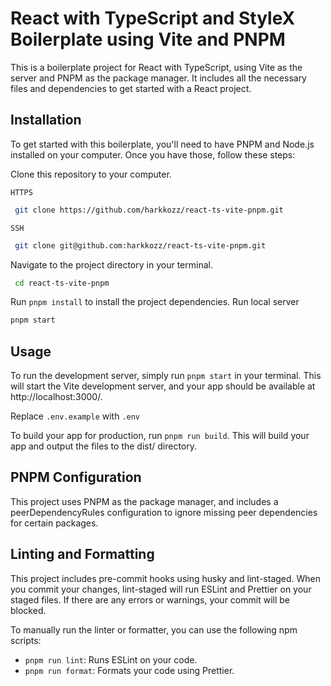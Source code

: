 # React with TypeScript and StyleX Boilerplate using Vite and PNPM

This is a boilerplate project for React with TypeScript, using Vite as the server and PNPM as the package manager. It includes all the necessary files and dependencies to get started with a React project.

## Installation

To get started with this boilerplate, you'll need to have PNPM and Node.js installed on your computer. Once you have those, follow these steps:

Clone this repository to your computer.

`HTTPS`

```bash
 git clone https://github.com/harkkozz/react-ts-vite-pnpm.git
```

`SSH`

```bash
 git clone git@github.com:harkkozz/react-ts-vite-pnpm.git
```

Navigate to the project directory in your terminal.

```bash
 cd react-ts-vite-pnpm
```

Run `pnpm install` to install the project dependencies.
Run local server

```bash
pnpm start
```

## Usage

To run the development server, simply run `pnpm start` in your terminal. This will start the Vite development server, and your app should be available at http://localhost:3000/.

Replace `.env.example` with `.env`

To build your app for production, run `pnpm run build`. This will build your app and output the files to the dist/ directory.

## PNPM Configuration

This project uses PNPM as the package manager, and includes a peerDependencyRules configuration to ignore missing peer dependencies for certain packages.

## Linting and Formatting

This project includes pre-commit hooks using husky and lint-staged. When you commit your changes, lint-staged will run ESLint and Prettier on your staged files. If there are any errors or warnings, your commit will be blocked.

To manually run the linter or formatter, you can use the following npm scripts:

- `pnpm run lint`: Runs ESLint on your code.
- `pnpm run format`: Formats your code using Prettier.
